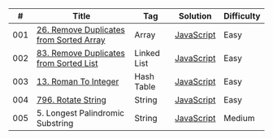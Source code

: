 | #   | Title                                                                                                                  | Tag         | Solution                                                                                                    | Difficulty |
| --- | ---------------------------------------------------------------------------------------------------------------------- | ----------- | ----------------------------------------------------------------------------------------------------------- | ---------- |
| 001 | [26. Remove Duplicates from Sorted Array](https://leetcode.com/problems/remove-duplicates-from-sorted-array/description/) | Array       | [JavaScript](https://github.com/MahmoodHashem/Leetcode/tree/main/DataStructure/array/26.removeDuplicates)      | Easy       |
| 002 | [83. Remove Duplicates from Sorted List](https://leetcode.com/problems/remove-duplicates-from-sorted-list/)               | Linked List | [JavaScript](https://github.com/MahmoodHashem/Leetcode/tree/main/DataStructure/linkedlist/deleteDuplicates)    | Easy       |
| 003 | [13. Roman To Integer](https://leetcode.com/problems/roman-to-integer/description/)                                       | Hash Table  | [JavaScript](https://github.com/MahmoodHashem/Leetcode/tree/main/DataStructure/hash-map/solution.js)           | Easy       |
| 004 | [796. Rotate String](https://leetcode.com/problems/rotate-string/description/)                                            | String      | [JavaScript](https://github.com/MahmoodHashem/Leetcode/tree/main/DataStructure/string/796.rotateString.js)     | Easy       |
| 005 | 5. Longest Palindromic Substring                                                                                       | String      | [JavaScript](https://github.com/MahmoodHashem/Leetcode/tree/main/DataStructure/string/5.longestPalindromic.js) | Medium     |
